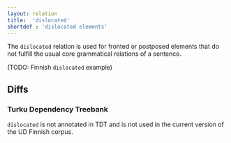 ```yaml
---
layout: relation
title:  'dislocated'
shortdef : 'dislocated elements'
---
```


The `dislocated` relation is used for fronted or postposed elements
that do not fulfill the usual core grammatical relations of a
sentence.

(TODO: Finnish `dislocated` example)

## Diffs

### Turku Dependency Treebank

`dislocated` is not annotated in TDT and is not used in
the current version of the UD Finnish corpus.
<!-- Interlanguage links updated Út zář 29 20:43:17 CEST 2020 -->
